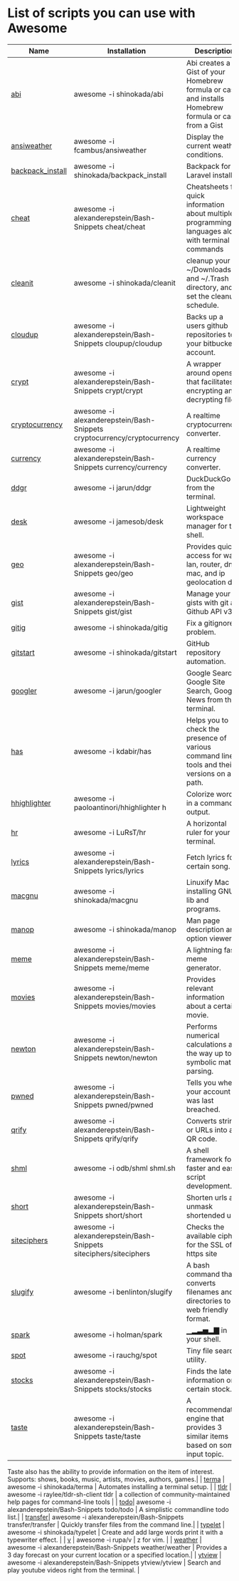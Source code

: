 # List of scripts you can use with Awesome

| Name                                                                                           | Installation                                                            | Description                                                                                            |
| ---------------------------------------------------------------------------------------------- | ----------------------------------------------------------------------- | ------------------------------------------------------------------------------------------------------ |
| [abi](https://github.com/shinokada/abi)                                                        | awesome -i shinokada/abi                                                | Abi creates a Gist of your Homebrew formula or cask, and installs Homebrew formula or cask from a Gist |
| [ansiweather](https://github.com/fcambus/ansiweather)                                          | awesome -i fcambus/ansiweather                                          | Display the current weather conditions.                                                                |
| [backpack_install](https://github.com/shinokada/backpack_install)                              | awesome -i shinokada/backpack_install                                   | Backpack for Laravel installer.                                                                        |
| [cheat](https://github.com/alexanderepstein/Bash-Snippets/tree/master/cheat)                   | awesome -i alexanderepstein/Bash-Snippets cheat/cheat                   | Cheatsheets for quick information about multiple programming languages along with terminal commands    |
| [cleanit](https://github.com/shinokada/cleanit)                                                | awesome -i shinokada/cleanit                                            | cleanup your ~/Downloads and ~/.Trash directory, and set the cleanup schedule.                         |
| [cloudup](https://github.com/alexanderepstein/Bash-Snippets/tree/master/cloudup)               | awesome -i alexanderepstein/Bash-Snippets cloupup/cloudup               | Backs up a users github repositories to your bitbucket account.                                        |
| [crypt](https://github.com/alexanderepstein/Bash-Snippets/tree/master/crypt)                   | awesome -i alexanderepstein/Bash-Snippets crypt/crypt                   | A wrapper around openssl that facilitates encrypting and decrypting files.                             |
| [cryptocurrency](https://github.com/alexanderepstein/Bash-Snippets/tree/master/cryptocurrency) | awesome -i alexanderepstein/Bash-Snippets cryptocurrency/cryptocurrency | A realtime cryptocurrency converter.                                                                   |
| [currency](https://github.com/alexanderepstein/Bash-Snippets/tree/master/currency)             | awesome -i alexanderepstein/Bash-Snippets currency/currency             | A realtime currency converter.                                                                         |
| [ddgr](https://github.com/jarun/ddgr)                                                          | awesome -i jarun/ddgr                                                   | DuckDuckGo from the terminal.                                                                          |
| [desk](https://github.com/jamesob/desk)                                                        | awesome -i jamesob/desk                                                 | Lightweight workspace manager for the shell.                                                           |
| [geo](https://github.com/alexanderepstein/Bash-Snippets/tree/master/geo)                       | awesome -i alexanderepstein/Bash-Snippets geo/geo                       | Provides quick access for wan, lan, router, dns, mac, and ip geolocation data                          |
| [gist](https://github.com/alexanderepstein/Bash-Snippets/tree/master/gist)                     | awesome -i alexanderepstein/Bash-Snippets gist/gist                     | Manage your gists with git and Github API v3                                                           |
| [gitig](https://github.com/shinokada/gitig)                                                    | awesome -i shinokada/gitig                                              | Fix a gitignore problem.                                                                               |
| [gitstart](https://github.com/shinokada/gitstart)                                              | awesome -i shinokada/gitstart                                           | GitHub repository automation.                                                                          |
| [googler](https://github.com/jarun/googler)                                                    | awesome -i jarun/googler                                                | Google Search, Google Site Search, Google News from the terminal.                                      |
| [has](https://github.com/kdabir/has)                                                           | awesome -i kdabir/has                                                   | Helps you to check the presence of various command line tools and their versions on a path.            |
| [hhighlighter](https://github.com/paoloantinori/hhighlighter)                                  | awesome -i paoloantinori/hhighlighter h                                 | Colorize words in a command output.                                                                    |
| [hr](https://github.com/paoloantinori/hhighlighter)                                            | awesome -i LuRsT/hr                                                     | A horizontal ruler for your terminal.                                                                  |
| [lyrics](https://github.com/alexanderepstein/Bash-Snippets/tree/master/lyrics)                 | awesome -i alexanderepstein/Bash-Snippets lyrics/lyrics                 | Fetch lyrics for a certain song.                                                                       |
| [macgnu](https://github.com/shinokada/macgnu)                                                  | awesome -i shinokada/macgnu                                             | Linuxify Mac by installing GNU lib and programs.                                                       |
| [manop](https://github.com/shinokada/manop)                                                    | awesome -i shinokada/manop                                              | Man page description and option viewer.                                                                |
| [meme](https://github.com/alexanderepstein/Bash-Snippets/tree/master/meme)                     | awesome -i alexanderepstein/Bash-Snippets meme/meme                     | A lightning fast meme generator.                                                                       |
| [movies](https://github.com/alexanderepstein/Bash-Snippets/tree/master/movies)                 | awesome -i alexanderepstein/Bash-Snippets movies/movies                 | Provides relevant information about a certain movie.                                                   |
| [newton](https://github.com/alexanderepstein/Bash-Snippets/tree/master/newton)                 | awesome -i alexanderepstein/Bash-Snippets newton/newton                 | Performs numerical calculations all the way up to symbolic math parsing.                               |
| [pwned](https://github.com/alexanderepstein/Bash-Snippets/tree/master/pwned)                   | awesome -i alexanderepstein/Bash-Snippets pwned/pwned                   | Tells you when your account was last breached.                                                         |
| [qrify](https://github.com/alexanderepstein/Bash-Snippets/tree/master/qrify)                   | awesome -i alexanderepstein/Bash-Snippets qrify/qrify                   | Converts strings or URLs into a QR code.                                                               |
| [shml](https://github.com/odb/shml)                                                            | awesome -i odb/shml shml.sh                                             | A shell framework for faster and easier script development.                                            |
| [short](https://github.com/alexanderepstein/Bash-Snippets/tree/master/short)                   | awesome -i alexanderepstein/Bash-Snippets short/short                   | Shorten urls and unmask shortended urls.                                                               |
| [siteciphers](https://github.com/alexanderepstein/Bash-Snippets/tree/master/siteciphers)       | awesome -i alexanderepstein/Bash-Snippets siteciphers/siteciphers       | Checks the available ciphers for the SSL of an https site                                              |
| [slugify](https://github.com/benlinton/slugify)                                                | awesome -i benlinton/slugify                                            | A bash command that converts filenames and directories to a web friendly format.                       |
| [spark](https://github.com/holman/spark)                                                       | awesome -i holman/spark                                                 | ▁▂▃▅▂▇ in your shell.                                                                                  |
| [spot](https://github.com/rauchg/spot)                                                         | awesome -i rauchg/spot                                                  | Tiny file search utility.                                                                              |
| [stocks](https://github.com/alexanderepstein/Bash-Snippets/tree/master/stocks)                 | awesome -i alexanderepstein/Bash-Snippets stocks/stocks                 | Finds the latest information on a certain stock.                                                       |
| [taste](https://github.com/alexanderepstein/Bash-Snippets/tree/master/taste)                   | awesome -i alexanderepstein/Bash-Snippets taste/taste                   | A recommendation engine that provides 3 similar items based on some input topic.                       |
  Taste also has the ability to provide information on the item of interest.
  Supports: shows, books, music, artists, movies, authors, games.|
| [terma](https://github.com/shinokada/terma)                                                    | awesome -i shinokada/terma                                              | Automates installing a terminal setup.                                                                 |
| [tldr](https://github.com/raylee/tldr-sh-client)                                               | awesome -i raylee/tldr-sh-client tldr                                   | a collection of community-maintained help pages for command-line tools                                 |
| [todo](https://github.com/alexanderepstein/Bash-Snippets/tree/master/todo)| awesome -i alexanderepstein/Bash-Snippets todo/todo | A simplistic commandline todo list.|
| [transfer](https://github.com/alexanderepstein/Bash-Snippets/tree/master/transfer)| awesome -i alexanderepstein/Bash-Snippets transfer/transfer | Quickly transfer files from the command line.|
| [typelet](https://github.com/shinokada/typelet)                                                | awesome -i shinokada/typelet                                            | Create and add large words print it with a typewriter effect.                                          |
| [v](https://github.com/rupa/v)                                                                 | awesome -i rupa/v                                                       | z for vim.                                                                                             |
| [weather](https://github.com/alexanderepstein/Bash-Snippets/tree/master/weather) | awesome -i alexanderepstein/Bash-Snippets weather/weather | Provides a 3 day forecast on your current location or a specified location.|
| [ytview](https://github.com/alexanderepstein/Bash-Snippets/tree/master/ytview) | awesome -i alexanderepstein/Bash-Snippets ytview/ytview | Search and play youtube videos right from the terminal. |
